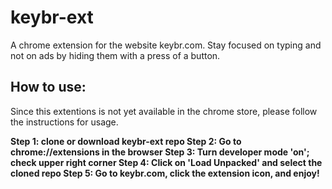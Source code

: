 # keybr-ext

A chrome extension for the website keybr.com. Stay focused on typing and not on ads by hiding them with a press of a button.

## How to use:

Since this extentions is not yet available in the chrome store, please follow the instructions for usage.

<b>Step 1:<b> clone or download keybr-ext repo
<b>Step 2:<b> Go to chrome://extensions in the browser
<b>Step 3:<b> Turn developer mode 'on'; check upper right corner
<b>Step 4:<b> Click on 'Load Unpacked' and select the cloned repo
<b>Step 5:<b> Go to keybr.com, click the extension icon, and enjoy!